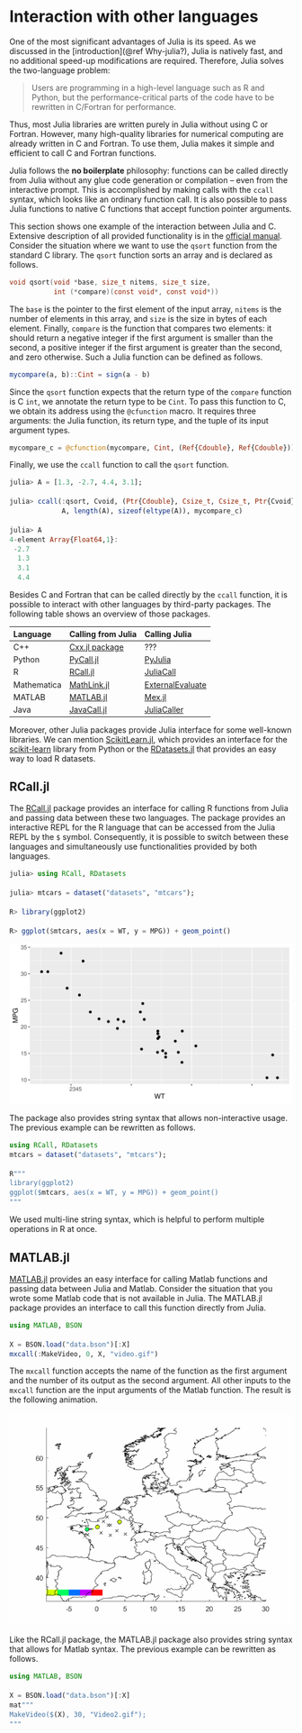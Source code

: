 # Interaction with other languages

One of the most significant advantages of Julia is its speed. As we discussed in the [introduction](@ref Why-julia?), Julia is natively fast, and no additional speed-up modifications are required. Therefore, Julia solves the two-language problem:

> Users are programming in a high-level language such as R and Python, but the performance-critical parts of the code have to be rewritten in C/Fortran for performance.

Thus, most Julia libraries are written purely in Julia without using C or Fortran. However, many high-quality libraries for numerical computing are already written in C and Fortran. To use them, Julia makes it simple and efficient to call C and Fortran functions.

Julia follows the **no boilerplate** philosophy: functions can be called directly from Julia without any glue code generation or compilation – even from the interactive prompt. This is accomplished by making calls with the `ccall` syntax, which looks like an ordinary function call. It is also possible to pass Julia functions to native C functions that accept function pointer arguments.

This section shows one example of the interaction between Julia and C. Extensive description of all provided functionality is in the [official manual](https://docs.julialang.org/en/v1/manual/calling-c-and-fortran-code/). Consider the situation where we want to use the `qsort` function from the standard C library. The `qsort` function sorts an array and is declared as follows.

```c
void qsort(void *base, size_t nitems, size_t size,
           int (*compare)(const void*, const void*))
```

The `base` is the pointer to the first element of the input array, `nitems` is the number of elements in this array, and `size` is the size in bytes of each element. Finally, `compare` is the function that compares two elements: it should return a negative integer if the first argument is smaller than the second, a positive integer if the first argument is greater than the second, and zero otherwise. Such a Julia function can be defined as follows.

```julia
mycompare(a, b)::Cint = sign(a - b)
```

Since the `qsort` function expects that the return type of the `compare` function is C `int`, we annotate the return type to be `Cint`. To pass this function to C, we obtain its address using the `@cfunction` macro. It requires three arguments: the Julia function, its return type, and the tuple of its input argument types. 

```julia
mycompare_c = @cfunction(mycompare, Cint, (Ref{Cdouble}, Ref{Cdouble}))
```

Finally, we use the `ccall` function to call the `qsort` function.

```julia
julia> A = [1.3, -2.7, 4.4, 3.1];

julia> ccall(:qsort, Cvoid, (Ptr{Cdouble}, Csize_t, Csize_t, Ptr{Cvoid}),
             A, length(A), sizeof(eltype(A)), mycompare_c)

julia> A
4-element Array{Float64,1}:
 -2.7
  1.3
  3.1
  4.4
```

Besides C and Fortran that can be called directly by the `ccall` function, it is possible to interact with other languages by third-party packages. The following table shows an overview of those packages.

| Language    | Calling from Julia                                         | Calling Julia                                                                       |
| :---        | :---                                                       | :---                                                                                |
| C++         | [Cxx.jl package](https://github.com/JuliaInterop/Cxx.jl)   | ???                                                                                 |
| Python      | [PyCall.jl](https://github.com/JuliaPy/PyCall.jl)          | [PyJulia](https://github.com/JuliaPy/pyjulia)                                       |
| R           | [RCall.jl](https://github.com/JuliaInterop/RCall.jl)       | [JuliaCall](https://github.com/Non-Contradiction/JuliaCall)                         |
| Mathematica | [MathLink.jl](https://github.com/JuliaInterop/MathLink.jl) | [ExternalEvaluate](https://reference.wolfram.com/language/ref/ExternalEvaluate.html)|
| MATLAB      | [MATLAB.jl](https://github.com/JuliaInterop/MATLAB.jl)     | [Mex.jl](https://github.com/jebej/Mex.jl/)                                          |
| Java        | [JavaCall.jl](https://github.com/JuliaInterop/JavaCall.jl) | [JuliaCaller](https://github.com/jbytecode/juliacaller)                             |

Moreover, other Julia packages provide Julia interface for some well-known libraries. We can mention [ScikitLearn.jl](https://github.com/cstjean/ScikitLearn.jl), which provides an interface for the [scikit-learn](https://scikit-learn.org/stable/) library from Python or the [RDatasets.jl](https://github.com/JuliaStats/RDatasets.jl) that provides an easy way to load R datasets.

## RCall.jl

The [RCall.jl](https://github.com/JuliaInterop/RCall.jl) package provides an interface for calling R functions from Julia and passing data between these two languages. The package provides an interactive REPL for the R language that can be accessed from the Julia REPL by the `$` symbol. Consequently, it is possible to switch between these languages and simultaneously use functionalities provided by both languages.

```julia
julia> using RCall, RDatasets

julia> mtcars = dataset("datasets", "mtcars");

R> library(ggplot2)

R> ggplot($mtcars, aes(x = WT, y = MPG)) + geom_point()
```

![](ggplot.svg)

The package also provides string syntax that allows non-interactive usage. The previous example can be rewritten as follows.

```julia
using RCall, RDatasets
mtcars = dataset("datasets", "mtcars");

R"""
library(ggplot2)
ggplot($mtcars, aes(x = WT, y = MPG)) + geom_point()
"""
```

We used multi-line string syntax, which is helpful to perform multiple operations in R at once.

## MATLAB.jl

[MATLAB.jl](https://github.com/JuliaInterop/MATLAB.jl) provides an easy interface for calling Matlab functions and passing data between Julia and Matlab. Consider the situation that you wrote some Matlab code that is not available in Julia. The MATLAB.jl package provides an interface to call this function directly from Julia.

```julia
using MATLAB, BSON

X = BSON.load("data.bson")[:X]
mxcall(:MakeVideo, 0, X, "video.gif")
```

The `mxcall` function accepts the name of the function as the first argument and the number of its output as the second argument. All other inputs to the `mxcall` function are the input arguments of the Matlab function. The result is the following animation.

![](../data/Video.gif)

Like the RCall.jl package, the MATLAB.jl package also provides string syntax that allows for Matlab syntax. The previous example can be rewritten as follows.

```julia
using MATLAB, BSON

X = BSON.load("data.bson")[:X]
mat"""
MakeVideo($(X), 30, "Video2.gif");
"""
```
